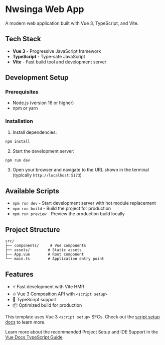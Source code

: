 # Nwsinga Web App

A modern web application built with Vue 3, TypeScript, and Vite.

## Tech Stack

- **Vue 3** - Progressive JavaScript framework
- **TypeScript** - Type-safe JavaScript
- **Vite** - Fast build tool and development server

## Development Setup

### Prerequisites
- Node.js (version 16 or higher)
- npm or yarn

### Installation

1. Install dependencies:
```bash
npm install
```

2. Start the development server:
```bash
npm run dev
```

3. Open your browser and navigate to the URL shown in the terminal (typically `http://localhost:5173`)

## Available Scripts

- `npm run dev` - Start development server with hot module replacement
- `npm run build` - Build the project for production
- `npm run preview` - Preview the production build locally

## Project Structure

```
src/
├── components/     # Vue components
├── assets/        # Static assets
├── App.vue        # Root component
└── main.ts        # Application entry point
```

## Features

- ⚡️ Fast development with Vite HMR
- 🔥 Vue 3 Composition API with `<script setup>`
- 💪 TypeScript support
- 📦 Optimized build for production

This template uses Vue 3 `<script setup>` SFCs. Check out the [script setup docs](https://v3.vuejs.org/api/sfc-script-setup.html#sfc-script-setup) to learn more.

Learn more about the recommended Project Setup and IDE Support in the [Vue Docs TypeScript Guide](https://vuejs.org/guide/typescript/overview.html#project-setup).

